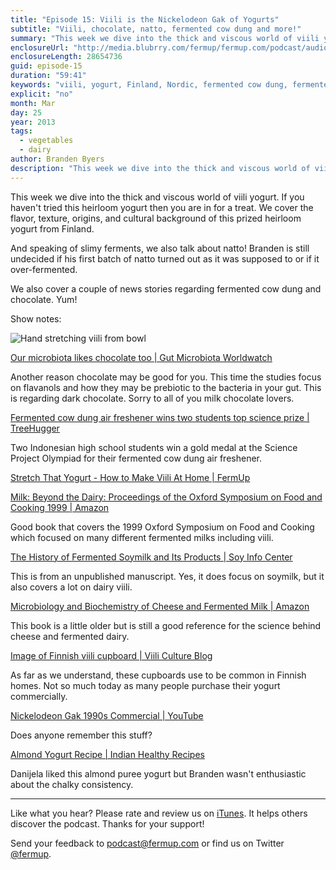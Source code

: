 ```yaml
---
title: "Episode 15: Viili is the Nickelodeon Gak of Yogurts"
subtitle: "Viili, chocolate, natto, fermented cow dung and more!"
summary: "This week we dive into the thick and viscous world of viili yogurt. If you haven't tried this heirloom yogurt then you are in for a treat. We cover the flavor, texture, origins, and cultural background of this prized heirloom yogurt from Finland. And speaking of slimy ferments, we also talk about natto! Branden is still undecided if his first batch of natto turned out as it was supposed to or if it over-fermented. We also cover a couple of news stories regarding fermented cow dung and chocolate. Yum!"
enclosureUrl: "http://media.blubrry.com/fermup/fermup.com/podcast/audio/fermup-15.mp3"
enclosureLength: 28654736
guid: episode-15
duration: "59:41"
keywords: "viili, yogurt, Finland, Nordic, fermented cow dung, fermented food, chocolate, natto"
explicit: "no"
month: Mar
day: 25
year: 2013
tags:
  - vegetables
  - dairy
author: Branden Byers
description: "This week we dive into the thick and viscous world of viili yogurt. We cover the flavor, texture, origins, and cultural background of this prized heirloom yogurt from Finland. Also, natto, fermented cow dung and chocolate. Yum!"
---
```

This week we dive into the thick and viscous world of viili yogurt. If you haven't tried this heirloom yogurt then you are in for a treat. We cover the flavor, texture, origins, and cultural background of this prized heirloom yogurt from Finland.

And speaking of slimy ferments, we also talk about natto! Branden is still undecided if his first batch of natto turned out as it was supposed to or if it over-fermented.

We also cover a couple of news stories regarding fermented cow dung and chocolate. Yum!

Show notes:

![Hand stretching viili from bowl](/images/how-to-make-viili-heirloom-yogurt-5.jpg "Viili stretches like Nickelodeon Gak")

[Our microbiota likes chocolate too | Gut Microbiota Worldwatch](http://www.gutmicrobiotawatch.org/our-microbiota-likes-chocolate-too/)

Another reason chocolate may be good for you. This time the studies focus on flavanols and how they may be prebiotic to the bacteria in your gut. This is regarding dark chocolate. Sorry to all of you milk chocolate lovers.

[Fermented cow dung air freshener wins two students top science prize | TreeHugger](http://www.treehugger.com/sustainable-agriculture/cow-dung-air-freshener-dwi-nailul-izzah-rintya-aprianti-miki.html)

Two Indonesian high school students win a gold medal at the Science Project Olympiad for their fermented cow dung air freshener.

[Stretch That Yogurt - How to Make Viili At Home | FermUp](http://fermup.com/blog/how-to-make-viili-at-home/)

[Milk: Beyond the Dairy: Proceedings of the Oxford Symposium on Food and Cooking 1999 | Amazon](http://www.amazon.com/exec/obidos/ASIN/1903018064/fermup-20)

Good book that covers the 1999 Oxford Symposium on Food and Cooking which focused on many different fermented milks including viili.

[The History of Fermented Soymilk and Its Products | Soy Info Center](http://www.soyinfocenter.com/HSS/fermented_soymilk.php)

This is from an unpublished manuscript. Yes, it does focus on soymilk, but it also covers a lot on dairy viili.

[Microbiology and Biochemistry of Cheese and Fermented Milk | Amazon](http://www.amazon.com/exec/obidos/ASIN/0751403466/fermup-20)

This book is a little older but is still a good reference for the science behind cheese and fermented dairy.

[Image of Finnish viili cupboard | Viili Culture Blog](http://viiliculture.wordpress.com/2011/09/28/viili-cupboard/)

As far as we understand, these cupboards use to be common in Finnish homes. Not so much today as many people purchase their yogurt commercially.

[Nickelodeon Gak 1990s Commercial | YouTube](http://youtu.be/_iDALjY4QnY)

Does anyone remember this stuff?

[Almond Yogurt Recipe | Indian Healthy Recipes](http://www.indianhealthyrecipes.com/2013/02/almond-yogurt-recipe.html)

Danijela liked this almond puree yogurt but Branden wasn't enthusiastic about the chalky consistency.

---

Like what you hear? Please rate and review us on [iTunes](http://itunes.apple.com/podcast/fermup-fermented-food-podcast/id593958494). It helps others discover the podcast. Thanks for your support!

Send your feedback to <a href="mailto:podcast@fermup.com">podcast@fermup.com</a> or find us on Twitter [@fermup](https://twitter.com/fermup).
